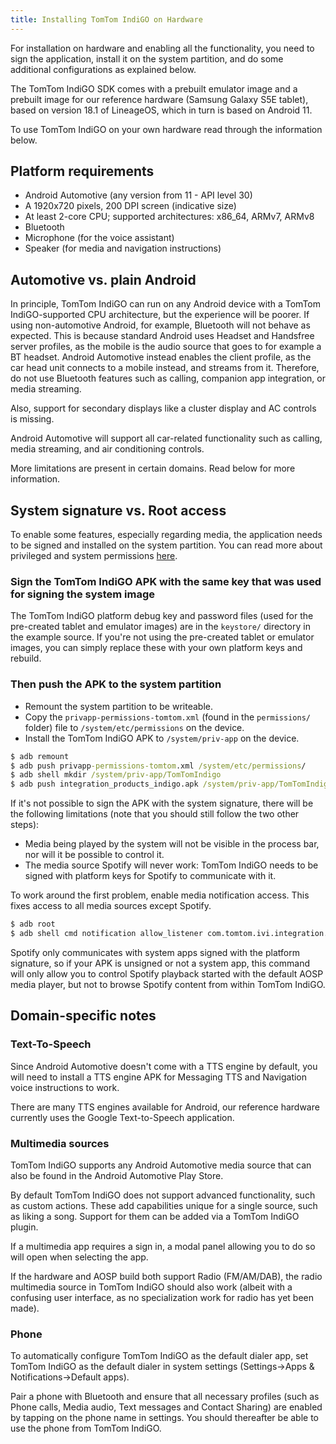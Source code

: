```yaml
---
title: Installing TomTom IndiGO on Hardware
---
```


For installation on hardware and enabling all the functionality, you need to sign the application,
install it on the system partition, and do some additional configurations as explained below.

The TomTom IndiGO SDK comes with a prebuilt emulator image and a prebuilt image for our reference
hardware (Samsung Galaxy S5E tablet), based on version 18.1 of LineageOS, which in turn is based
on Android 11.

To use TomTom IndiGO on your own hardware read through the information below.

## Platform requirements

- Android Automotive (any version from 11 - API level 30)
- A 1920x720 pixels, 200 DPI screen (indicative size)
- At least 2-core CPU; supported architectures: x86_64, ARMv7, ARMv8
- Bluetooth
- Microphone (for the voice assistant)
- Speaker (for media and navigation instructions)

## Automotive vs. plain Android

In principle, TomTom IndiGO can run on any Android device with a TomTom IndiGO-supported CPU 
architecture, but the experience will be poorer. If using non-automotive Android, for example, 
Bluetooth will not behave as expected. This is because standard Android uses Headset and Handsfree 
server profiles, as the mobile is the audio source that goes to for example a BT headset. Android 
Automotive instead enables the client profile, as the car head unit connects to a mobile instead, 
and streams from it. Therefore, do not use Bluetooth features such as calling, companion app 
integration, or media streaming.

Also, support for secondary displays like a cluster display and AC controls is missing.

Android Automotive will support all car-related functionality such as calling, media streaming, and
air conditioning controls.

More limitations are present in certain domains. Read below for more information.

## System signature vs. Root access

To enable some features, especially regarding media, the application needs to be signed and
installed on the system partition. You can read more about privileged and system permissions
[here](https://source.android.com/devices/tech/config/perms-allowlist).

### Sign the TomTom IndiGO APK with the same key that was used for signing the system image

The TomTom IndiGO platform debug key and password files (used for the pre-created tablet and 
emulator images) are in the `keystore/` directory in the example source. If you're not using the
pre-created tablet or emulator images, you can simply replace these with your own platform keys
and rebuild.

### Then push the APK to the system partition

- Remount the system partition to be writeable.
- Copy the `privapp-permissions-tomtom.xml` (found in the `permissions/` folder) file to
  `/system/etc/permissions` on the device.
- Install the TomTom IndiGO APK to `/system/priv-app` on the device.

```cmd
$ adb remount
$ adb push privapp-permissions-tomtom.xml /system/etc/permissions/
$ adb shell mkdir /system/priv-app/TomTomIndigo
$ adb push integration_products_indigo.apk /system/priv-app/TomTomIndigo/
```

If it's not possible to sign the APK with the system signature, there will be the following
limitations (note that you should still follow the two other steps):

- Media being played by the system will not be visible in the process bar, nor will it be possible
  to control it.
- The media source Spotify will never work: TomTom IndiGO needs to be signed with platform keys for
  Spotify to communicate with it.

To work around the first problem, enable media notification access. This fixes access to all media
sources except Spotify.

```cmd
$ adb root
$ adb shell cmd notification allow_listener com.tomtom.ivi.integration.product.indigo/com.tomtom.ivi.appsuite.media.plugin.service.media.MediaNotificationListener
```

Spotify only communicates with system apps signed with the platform signature, so if your APK is
unsigned or not a system app, this command will only allow you to control Spotify playback started
with the default AOSP media player, but not to browse Spotify content from within TomTom IndiGO.

## Domain-specific notes

### Text-To-Speech

Since Android Automotive doesn't come with a TTS engine by default, you will need to install a TTS
engine APK for Messaging TTS and Navigation voice instructions to work.

There are many TTS engines available for Android, our reference hardware currently uses the Google
Text-to-Speech application.

### Multimedia sources

TomTom IndiGO supports any Android Automotive media source that can also be found in the Android
Automotive Play Store.

By default TomTom IndiGO does not support advanced functionality, such as custom actions. These add
capabilities unique for a single source, such as liking a song. Support for them can be added via
a TomTom IndiGO plugin.

If a multimedia app requires a sign in, a modal panel allowing you to do so will open when
selecting the app.

If the hardware and AOSP build both support Radio (FM/AM/DAB), the radio multimedia source in
TomTom IndiGO should also work (albeit with a confusing user interface, as no specialization work 
for radio has yet been made).

### Phone

To automatically configure TomTom IndiGO as the default dialer app, set TomTom IndiGO as the 
default dialer in system settings (Settings->Apps & Notifications->Default apps).

Pair a phone with Bluetooth and ensure that all necessary profiles (such as Phone calls, Media
audio, Text messages and Contact Sharing) are enabled by tapping on the phone name in settings.
You should thereafter be able to use the phone from TomTom IndiGO.

